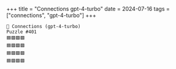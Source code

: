 +++
title = "Connections gpt-4-turbo"
date = 2024-07-16
tags = ["connections", "gpt-4-turbo"]
+++

```text
🤖 Connections (gpt-4-turbo) 
Puzzle #401
🟦🟪🟪🟪
🟦🟪🟪🟪
🟦🟪🟪🟪
🟦🟪🟪🟪
```
